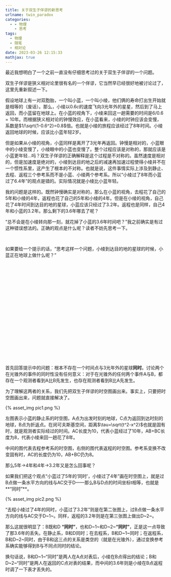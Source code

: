 ```yaml
---
title: 关于双生子佯谬的新思考
urlname: twin_paradox
categories:
  - - 物理
    - 思考
tags:
  - 物理
  - 随笔
  - 相对论
date: 2023-03-26 12:15:33
mathjax: true
---
```



最近我想明白了一个之前一直没有仔细思考过的关于双生子佯谬的一个问题。

双生子佯谬是狭义相对论里很有名的一个佯谬，它当然早已经很好地被讨论过了，这里先重新叙述一下。

假设地球上有一对双胞胎，一个叫小蓝，一个叫小绫，他们俩的寿命打出生开始就是相等的（废话）。那么，小绫以$0.6c$的速度飞向3光年外的星星，然后到了马上返回，而小蓝留在地球上。在小蓝的视角下，小绫来回这一趟需要的时间是$6/0.6=10$年。而根据狭义相对论的钟慢效应，在小蓝看来，小绫的时钟应该会变慢，系数是$1/\sqrt{1-0.6^2}=0.8$倍。也就是小绫的旅程应该经过了8年时间。小绫返回地球的时候，应该比小蓝年轻2岁。

但是如果从小绫的视角，小蓝同样是离开了3光年再返回。钟慢是相对的，小蓝眼中的小绫变慢了，小绫眼中的小蓝也变慢了。整个过程应该是对称的，那就应该是小蓝更年轻...吗？双生子佯谬的正确解释是这个过程是不对称的。虽然速度是相对的，但是加速度是绝对的，小绫到达目的地之后的减速再加速过程使得小绫并不在一个惯性系里，这产生了根本的不对称。也就是说，这件事情实际上涉及到静止、去程、返程三个参考系而不是小蓝、小绫两个参考系。所以“小绫过了8年而小蓝过了6.4年”的观点是错的。实际情况就是小绫比小蓝年轻。

我的问题是这样的。既然钟慢确实是对称的，那么在小蓝的视角，去程花了自己的5年和小绫的4年，返程也花了自己的5年和小绫的4年。但是在小绫的视角，自己花了4年时间到达目的地的星球，小蓝应该只经过了3.2年。返程也是同样，自己4年和小蓝的3.2年。那么剩下的3.6年哪去了呢？

“总不会是在小绫转向那一刻，就花掉了小蓝的3.6年时间吧？”我之前确实是有过这种错误想法的。正确的观点是什么呢？读者不妨先思考一下。

<br />

如果要给一个提示的话，“思考这样一个问题，小绫到达目的地的星球的时候，小蓝正在地球上做什么呢？”

<!--more-->

<br /><br /><br /><br /><br /><br /><br /><br /><br />
<br /><br /><br /><br /><br /><br /><br /><br /><br />

首先回答提示中的问题：根本不存在一个时间点与3光年外的星球**同时**。讨论两个在光锥外的事件的同时性没有任何意义：对于在光锥外的任何两个事件A与B，都存在一个观测者看到A比B先发生，也存在观测者看到B比A先发生。

为了理解这两者的关系，我们先把双生子佯谬的时空图画出来。事实上，只要把时空图画出来，问题就直接解决了。

{% asset_img pic1.png %}

左图表示小蓝的静止系的时空图，A点为出发时刻的地球，C点为返回到达时刻的地球，B点为折返点。在闵可夫斯基空间，距离$\tau=\sqrt{t^2-x^2}$也就是固有时，就是观测者实际经过的时间。AC长度为10，代表小蓝经过了10年，AB+BC长度为8，代表小绫来回一趟花了8年。

中间的图代表去程参考系的时空图，右侧的图代表返程的时空图。参考系变换不改变固有时，AC的长度仍为10，AB+BC仍为8。

那么5年→4年和4年→3.2年又是怎么回事呢？

如果我们把这个观点“小蓝过了5年的‘同时’，小绫过了4年”画在时空图上，就是过B点做一条水平方向的线与AC交于D——那么B与D点的时间坐标t相等，也就是**“同时”**。

{% asset_img pic2.png %}

“去程小绫过了4年的同时，小蓝过了3.2年”则是在第二张图上，过B点做一条水平方向的线与AC交于D~1~。同样，返程的3.2年则是在第三张图上做出D~2~。

那么这就很明显了：B既和D **“同时”**，也和D~1~和D~2~**“同时”**，正是这一点导致了那3.6年的丢失。在静止系，B和D同时；在去程系，B和D~1~同时；在返程系，B和D~2~同时，由于B和这三点的关系是类空的（就是在光锥外），通过变换参考系确实能够得到B与不同点同时的结论。

换句话说，B和D~1~“同时”是两人在A点对表后，小绫在B点得出的结论；B和D~2~“同时”是两人在返回的C点对表的结果，而中间的3.6年则是小绫在B点返程时调了一下表才丢失的。





